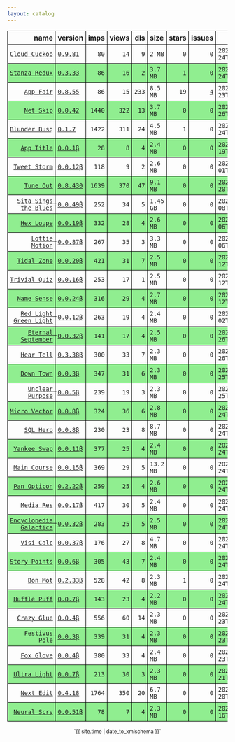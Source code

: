 ```yaml
---
layout: catalog
---
```


<style>
table {
    border-collapse: collapse;
}

td, th {
    border: 1px solid black;
    white-space: nowrap;
}

th, td {
    padding: 5px;
}

tr:nth-child(even) {
    background-color: Lightgreen;
}
</style>

| name | version | imps | views | dls | size | stars | issues | date | category |
| ---: | :------ | ---: | ----: | --: | :--- | -----:| -----: | ---- | :------- |
| [`Cloud Cuckoo`](https://Cloud-Cuckoo.github.io/App/) | [``0.9.81``](https://github.com/Cloud-Cuckoo/App/releases/0.9.81) | `80` | `14` | `9` | `2 MB` | `0` | `0` | `2022-06-24T15:46:07Z` | [`games`](https://github.com/topics/appfair-games)  |
| [`Stanza Redux`](https://Stanza-Redux.github.io/App/) | [``0.3.33``](https://github.com/Stanza-Redux/App/releases/0.3.33) | `86` | `16` | `2` | `3.7 MB` | `1` | `0` | `2022-06-24T14:30:08Z` | [`reference`](https://github.com/topics/appfair-reference)  |
| [`App Fair`](https://App-Fair.github.io/App/) | [``0.8.55``](https://github.com/App-Fair/App/releases/0.8.55) | `86` | `15` | `233` | `8.5 MB` | `19` | [``4``](https://github.com/App-Fair/App/issues) | `2022-06-23T19:08:09Z` | [`utilities`](https://github.com/topics/appfair-utilities)  |
| [`Net Skip`](https://Net-Skip.github.io/App/) | [``0.0.42``](https://github.com/Net-Skip/App/releases/0.0.42) | `1440` | `322` | `13` | `3.7 MB` | `0` | `0` | `2022-05-26T14:16:43Z` | [`productivity`](https://github.com/topics/appfair-productivity)  |
| [`Blunder Busq`](https://Blunder-Busq.github.io/App/) | [``0.1.7``](https://github.com/Blunder-Busq/App/releases/0.1.7) | `1422` | `311` | `24` | `4.5 MB` | `1` | `0` | `2022-05-24T14:45:09Z` | [`productivity`](https://github.com/topics/appfair-productivity)  |
| [`App Title`](https://App-Title.github.io/App/) | [``0.0.1β``](https://github.com/App-Title/App/releases/0.0.1) | `28` | `8` | `4` | `2.4 MB` | `0` | `0` | `2022-05-19T21:18:14Z` |  |
| [`Tweet Storm`](https://Tweet-Storm.github.io/App/) | [``0.0.12β``](https://github.com/Tweet-Storm/App/releases/0.0.12) | `118` | `9` | `2` | `2.6 MB` | `0` | `0` | `2022-05-01T12:44:04Z` | [`social-networking`](https://github.com/topics/appfair-social-networking)  |
| [`Tune Out`](https://Tune-Out.github.io/App/) | [``0.8.430``](https://github.com/Tune-Out/App/releases/0.8.430) | `1639` | `370` | `47` | `9.1 MB` | `0` | `0` | `2022-04-20T15:15:12Z` | [`music`](https://github.com/topics/appfair-music)  |
| [`Sita Sings the Blues`](https://Sita-Sings-the-Blues.github.io/App/) | [``0.0.49β``](https://github.com/Sita-Sings-the-Blues/App/releases/0.0.49) | `252` | `34` | `5` | `1.45 GB` | `0` | `0` | `2022-04-08T08:53:44Z` | [`video`](https://github.com/topics/appfair-video)  |
| [`Hex Loupe`](https://Hex-Loupe.github.io/App/) | [``0.0.19β``](https://github.com/Hex-Loupe/App/releases/0.0.19) | `332` | `28` | `4` | `2.6 MB` | `0` | `0` | `2022-04-06T16:11:00Z` | [`developer-tools`](https://github.com/topics/appfair-developer-tools)  |
| [`Lottie Motion`](https://Lottie-Motion.github.io/App/) | [``0.0.87β``](https://github.com/Lottie-Motion/App/releases/0.0.87) | `267` | `35` | `3` | `3.3 MB` | `0` | `0` | `2022-04-06T15:01:42Z` | [`developer-tools`](https://github.com/topics/appfair-developer-tools)  |
| [`Tidal Zone`](https://Tidal-Zone.github.io/App/) | [``0.0.20β``](https://github.com/Tidal-Zone/App/releases/0.0.20) | `421` | `31` | `7` | `2.5 MB` | `0` | `0` | `2022-02-12T16:07:15Z` | [`weather`](https://github.com/topics/appfair-weather)  |
| [`Trivial Quiz`](https://Trivial-Quiz.github.io/App/) | [``0.0.16β``](https://github.com/Trivial-Quiz/App/releases/0.0.16) | `253` | `17` | `1` | `2.5 MB` | `0` | `0` | `2022-02-12T16:07:11Z` | [`games`](https://github.com/topics/appfair-games)  |
| [`Name Sense`](https://Name-Sense.github.io/App/) | [``0.0.24β``](https://github.com/Name-Sense/App/releases/0.0.24) | `316` | `29` | `4` | `2.7 MB` | `0` | `0` | `2022-02-12T14:56:58Z` | [`education`](https://github.com/topics/appfair-education)  |
| [`Red Light Green Light`](https://Red-Light-Green-Light.github.io/App/) | [``0.0.12β``](https://github.com/Red-Light-Green-Light/App/releases/0.0.12) | `263` | `19` | `4` | `2.4 MB` | `0` | `0` | `2022-02-02T02:04:48Z` | [`developer-tools`](https://github.com/topics/appfair-developer-tools)  |
| [`Eternal September`](https://Eternal-September.github.io/App/) | [``0.0.32β``](https://github.com/Eternal-September/App/releases/0.0.32) | `141` | `17` | `4` | `2.5 MB` | `0` | `0` | `2022-01-26T22:20:37Z` | [`education`](https://github.com/topics/appfair-education)  |
| [`Hear Tell`](https://Hear-Tell.github.io/App/) | [``0.3.38β``](https://github.com/Hear-Tell/App/releases/0.3.38) | `300` | `33` | `7` | `2.3 MB` | `0` | `0` | `2022-01-26T22:12:32Z` | [`healthcare-fitness`](https://github.com/topics/appfair-healthcare-fitness)  |
| [`Down Town`](https://Down-Town.github.io/App/) | [``0.0.3β``](https://github.com/Down-Town/App/releases/0.0.3) | `347` | `31` | `6` | `2.3 MB` | `0` | `0` | `2022-01-25T00:49:11Z` | [`travel`](https://github.com/topics/appfair-travel)  |
| [`Unclear Purpose`](https://Unclear-Purpose.github.io/App/) | [``0.0.5β``](https://github.com/Unclear-Purpose/App/releases/0.0.5) | `239` | `19` | `3` | `2.3 MB` | `0` | `0` | `2022-01-25T00:48:27Z` | [`finance`](https://github.com/topics/appfair-finance)  |
| [`Micro Vector`](https://Micro-Vector.github.io/App/) | [``0.0.8β``](https://github.com/Micro-Vector/App/releases/0.0.8) | `324` | `36` | `6` | `2.8 MB` | `0` | `0` | `2022-01-24T23:35:02Z` | [`graphics-design`](https://github.com/topics/appfair-graphics-design)  |
| [`SQL Hero`](https://SQL-Hero.github.io/App/) | [``0.0.8β``](https://github.com/SQL-Hero/App/releases/0.0.8) | `230` | `23` | `8` | `8.7 MB` | `0` | `0` | `2022-01-24T23:34:42Z` | [`developer-tools`](https://github.com/topics/appfair-developer-tools)  |
| [`Yankee Swap`](https://Yankee-Swap.github.io/App/) | [``0.0.11β``](https://github.com/Yankee-Swap/App/releases/0.0.11) | `377` | `25` | `4` | `2.4 MB` | `0` | `0` | `2022-01-24T14:24:10Z` | [`social-networking`](https://github.com/topics/appfair-social-networking)  |
| [`Main Course`](https://Main-Course.github.io/App/) | [``0.0.15β``](https://github.com/Main-Course/App/releases/0.0.15) | `369` | `29` | `5` | `13.2 MB` | `0` | `0` | `2022-01-24T14:09:10Z` | [`education`](https://github.com/topics/appfair-education)  |
| [`Pan Opticon`](https://Pan-Opticon.github.io/App/) | [``0.2.22β``](https://github.com/Pan-Opticon/App/releases/0.2.22) | `259` | `25` | `4` | `2.6 MB` | `0` | `0` | `2022-01-24T11:51:13Z` | [`sports`](https://github.com/topics/appfair-sports)  |
| [`Media Res`](https://Media-Res.github.io/App/) | [``0.0.17β``](https://github.com/Media-Res/App/releases/0.0.17) | `417` | `30` | `5` | `2.4 MB` | `0` | `0` | `2022-01-24T04:09:17Z` | [`lifestyle`](https://github.com/topics/appfair-lifestyle)  |
| [`Encyclopedia Galactica`](https://Encyclopedia-Galactica.github.io/App/) | [``0.0.32β``](https://github.com/Encyclopedia-Galactica/App/releases/0.0.32) | `283` | `25` | `5` | `2.5 MB` | `0` | `0` | `2022-01-24T02:35:43Z` | [`reference`](https://github.com/topics/appfair-reference)  |
| [`Visi Calc`](https://Visi-Calc.github.io/App/) | [``0.0.37β``](https://github.com/Visi-Calc/App/releases/0.0.37) | `176` | `27` | `8` | `4.7 MB` | `0` | `0` | `2022-01-24T01:59:51Z` | [`business`](https://github.com/topics/appfair-business)  |
| [`Story Points`](https://Story-Points.github.io/App/) | [``0.0.6β``](https://github.com/Story-Points/App/releases/0.0.6) | `305` | `43` | `7` | `2.4 MB` | `0` | `0` | `2022-01-24T01:59:22Z` | [`developer-tools`](https://github.com/topics/appfair-developer-tools)  |
| [`Bon Mot`](https://Bon-Mot.github.io/App/) | [``0.2.33β``](https://github.com/Bon-Mot/App/releases/0.2.33) | `528` | `42` | `8` | `2.3 MB` | `1` | `0` | `2022-01-24T01:55:01Z` | [`reference`](https://github.com/topics/appfair-reference)  |
| [`Huffle Puff`](https://Huffle-Puff.github.io/App/) | [``0.0.7β``](https://github.com/Huffle-Puff/App/releases/0.0.7) | `143` | `23` | `4` | `2.2 MB` | `0` | `0` | `2022-01-24T01:54:53Z` | [`entertainment`](https://github.com/topics/appfair-entertainment)  |
| [`Crazy Glue`](https://Crazy-Glue.github.io/App/) | [``0.0.4β``](https://github.com/Crazy-Glue/App/releases/0.0.4) | `556` | `60` | `14` | `2.3 MB` | `0` | `0` | `2022-01-23T23:13:56Z` | [`graphics-design`](https://github.com/topics/appfair-graphics-design)  |
| [`Festivus Pole`](https://Festivus-Pole.github.io/App/) | [``0.0.3β``](https://github.com/Festivus-Pole/App/releases/0.0.3) | `339` | `31` | `4` | `2.3 MB` | `0` | `0` | `2022-01-23T23:13:54Z` | [`entertainment`](https://github.com/topics/appfair-entertainment)  |
| [`Fox Glove`](https://Fox-Glove.github.io/App/) | [``0.0.4β``](https://github.com/Fox-Glove/App/releases/0.0.4) | `380` | `33` | `4` | `2.4 MB` | `0` | `0` | `2022-01-23T23:13:52Z` | [`utilities`](https://github.com/topics/appfair-utilities)  |
| [`Ultra Light`](https://Ultra-Light.github.io/App/) | [``0.0.7β``](https://github.com/Ultra-Light/App/releases/0.0.7) | `213` | `30` | `3` | `2.3 MB` | `0` | `0` | `2022-01-21T14:04:24Z` | [`news`](https://github.com/topics/appfair-news)  |
| [`Next Edit`](https://Next-Edit.github.io/App/) | [``0.4.18``](https://github.com/Next-Edit/App/releases/0.4.18) | `1764` | `350` | `20` | `6.7 MB` | `0` | `0` | `2022-01-20T03:44:49Z` | [`productivity`](https://github.com/topics/appfair-productivity)  |
| [`Neural Scry`](https://Neural-Scry.github.io/App/) | [``0.0.51β``](https://github.com/Neural-Scry/App/releases/0.0.51) | `78` | `7` | `4` | `2.3 MB` | `0` | `0` | `2022-01-16T15:48:12Z` | [`medical`](https://github.com/topics/appfair-medical)  |

<center><small>`{{ site.time | date_to_xmlschema }}`</small></center>

